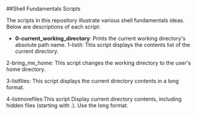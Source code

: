 ##Shell Fundamentals Scripts

The scripts in this repository illustrate various shell fundamentals ideas. Below are descriptions of each script:

- **0-current_working_directory**: Prints the current working directory's absolute path name.
1-listit: This script displays the contents list of the current directory.

2-bring_me_home: This script changes the working directory to the user's home directory.

3-listfiles: This script displays the current directory contents in a long format.

4-listmorefiles:This script Display current directory contents, including hidden files (starting with .). Use the long format.





